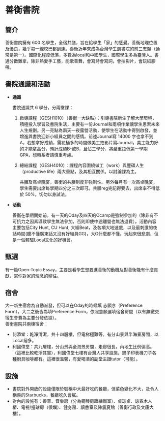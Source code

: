 # 善衡書院

## 簡介

善衡書院擁有 600 名學生，全宿共膳，旨在給學生「家」的感覺。善衡地理位置及優良，幾乎每一線校巴都到達。善衡近年來成為台灣學生選書院的前三志願（通常是第一）。國際化程度低落，多數為local和中國學生，國際學生多為臺灣人。書通分數難拿，除非熱愛手工藝，能歌善舞，會寫詩會寫詞，會拍影片，會玩紙膠帶。

## 書院通識和活動

* **通識**

  書院通識共 6 學分，分兩堂課：

  1. 啟導課程（GESH1010）（善衡一大缺點）：引導書院新生了解大學環境，積極投入學習及書院生活，主要有一份Journal和兩項作業讓學生思索未來人生規劃。另一亮點為兩天一夜露營活動，使學生在活動中得到啟發，並增進與書院迎新小組員之間的感情。前述Journal寫 14000 字也拿不到A，若想拿好成績，需花極多的時間做美工拍影片寫Journal，美工能力好的才能拿高分，預計成績B-或B，且佔三學分，將嚴重拉低第一學期GPA，想轉系者請慎重考慮。 
  2. 總結課程（GESH4010）：課程內容圍繞做工（work）與豐碩人生（productive life）兩大重點，及其相互關係。以討論課為主。

     共膳及高桌晚宴，善衡的共膳制度非強制性。另外每月有一次高桌晚宴，學生需要出席每學期四分之三次即可。共膳reg完記得要去，出席率不得低於 50%，切勿以身試法。

* **活動**

  善衡在學期開始前，有一天的Oday及四天的Ocamp是強制參加的（除非有不可抗力之因素導致學生無法參加，否則即使中途離營也無法退費）。活動內容主要包括City Hunt, CU Hunt, 大組Beat，及各項大地遊戲，以及最刺激的夜話時間\(聽不懂廣東話又沒有好組員GG\)，大O什麼都不懂，玩起來很悲劇，但是一個體驗Local文化的好機會。

## 甄選

有一篇Open-Topic Essay，主要是看學生想要進善衡的動機及對善衡能有什麼貢獻，寫你對家的理念的嚮往。

## 宿舍

大一新生宿舍為自動派發，但可以在Oday的時候填 志願序（Preference Form）。大二之後皆為填Preference Form，依照意願選填宿舍房間（以有無繳交宿生會費為主要分發依據）。  
善衡書院共兩棟宿舍：

* 何添堂：乾淨清潔，共十四層樓，但電梯極難等，有分山景與半海景房間，以Local居多。
* 利國偉堂：共九層樓，分山景與全海景房間，走廊很長，內地生比例偏高。（這裡比較乾淨其實），利國偉堂七樓有台灣人共享設施，鍋子印表機刀子各種廚具咖啡都有。這裡很溫馨，有愛喝酒的副堂主跟tutor（可能）。

## 設施

* 書院對外開放的設施僅限於號稱中大最好吃的餐廳，但菜色變化不大，及令人稱羨的Starbucks，餐廳吃久會膩。
* 對內的設施有：善草、音樂房（分為鋼琴房跟練團室）、桌球桌、詠春木人樁、電視/撞球房（很爛）、健身房、讀書室及陳震夏館（善衡行政及文康大樓）。

